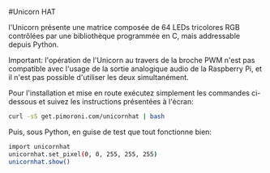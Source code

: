 <!--
---
name: Unicorn HAT
manufacturer: Pimoroni
url: http://shop.pimoroni.com/products/unicorn-hat
buy: http://shop.pimoroni.com/products/unicorn-hat
description: une matrice 8x8 de LEDs RGB
github: https://github.com/pimoroni/unicornhat
install:
  'apt':
    - 'python-dev'
    - 'python3-dev'
  'python':
    - 'unicornhat'
  'python3':
    - 'unicornhat'
  'examples': 'python/examples/'
pincount: 40
pin:
  '12':
    name: données
    direction: output
    mode: pwm
    active: high
    description: WS2812 Data
-->
#Unicorn HAT

l'Unicorn présente une matrice composée de 64 LEDs tricolores RGB contrôlées par une bibliothèque programmée en C, mais addressable depuis Python.

Important: l'opération de l'Unicorn au travers de la broche PWM n'est pas compatible avec l'usage de la sortie analogique audio de la Raspberry Pi, et il n'est pas possible d'utiliser les deux simultanément.

Pour l'installation et mise en route exécutez simplement les commandes ci-dessous et suivez les instructions présentées à l'écran:

```bash
curl -sS get.pimoroni.com/unicornhat | bash
```

Puis, sous Python, en guise de test que tout fonctionne bien:

```bash
import unicornhat
unicornhat.set_pixel(0, 0, 255, 255, 255)
unicornhat.show()
```
